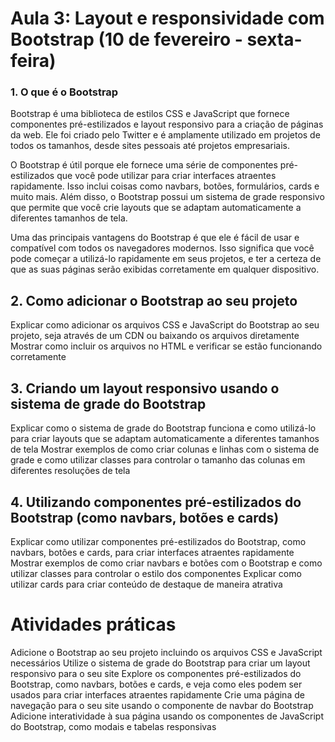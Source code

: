 # Aula 3: Layout e responsividade com Bootstrap (10 de fevereiro - sexta-feira)

### 1. O que é o Bootstrap
Bootstrap é uma biblioteca de estilos CSS e JavaScript que fornece componentes pré-estilizados e layout responsivo para a criação de páginas da web. Ele foi criado pelo Twitter e é amplamente utilizado em projetos de todos os tamanhos, desde sites pessoais até projetos empresariais.

O Bootstrap é útil porque ele fornece uma série de componentes pré-estilizados que você pode utilizar para criar interfaces atraentes rapidamente. Isso inclui coisas como navbars, botões, formulários, cards e muito mais. Além disso, o Bootstrap possui um sistema de grade responsivo que permite que você crie layouts que se adaptam automaticamente a diferentes tamanhos de tela.

Uma das principais vantagens do Bootstrap é que ele é fácil de usar e compatível com todos os navegadores modernos. Isso significa que você pode começar a utilizá-lo rapidamente em seus projetos, e ter a certeza de que as suas páginas serão exibidas corretamente em qualquer dispositivo.

## 2. Como adicionar o Bootstrap ao seu projeto
Explicar como adicionar os arquivos CSS e JavaScript do Bootstrap ao seu projeto, seja através de um CDN ou baixando os arquivos diretamente
Mostrar como incluir os arquivos no HTML e verificar se estão funcionando corretamente

## 3. Criando um layout responsivo usando o sistema de grade do Bootstrap
Explicar como o sistema de grade do Bootstrap funciona e como utilizá-lo para criar layouts que se adaptam automaticamente a diferentes tamanhos de tela
Mostrar exemplos de como criar colunas e linhas com o sistema de grade e como utilizar classes para controlar o tamanho das colunas em diferentes resoluções de tela
## 4. Utilizando componentes pré-estilizados do Bootstrap (como navbars, botões e cards)
Explicar como utilizar componentes pré-estilizados do Bootstrap, como navbars, botões e cards, para criar interfaces atraentes rapidamente
Mostrar exemplos de como criar navbars e botões com o Bootstrap e como utilizar classes para controlar o estilo dos componentes
Explicar como utilizar cards para criar conteúdo de destaque de maneira atrativa
# Atividades práticas
Adicione o Bootstrap ao seu projeto incluindo os arquivos CSS e JavaScript necessários
Utilize o sistema de grade do Bootstrap para criar um layout responsivo para o seu site
Explore os componentes pré-estilizados do Bootstrap, como navbars, botões e cards, e veja como eles podem ser usados para criar interfaces atraentes rapidamente
Crie uma página de navegação para o seu site usando o componente de navbar do Bootstrap
Adicione interatividade à sua página usando os componentes de JavaScript do Bootstrap, como modais e tabelas responsivas